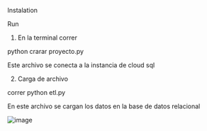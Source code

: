 Instalation

Run 

1. En la terminal correr

python crarar  proyecto.py

Este archivo se conecta a la instancia de cloud sql


2. Carga de archivo 

correr python etl.py

En este archivo se cargan los datos en la base de datos relacional

![image](https://user-images.githubusercontent.com/115656228/207717061-a55d31ba-cb6a-4179-a8ee-14f91cb44aa1.png)


